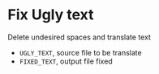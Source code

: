 # Fix Ugly text
Delete undesired spaces and translate text  

* ``UGLY_TEXT``, source file to be translate
* ``FIXED_TEXT``, output file fixed
